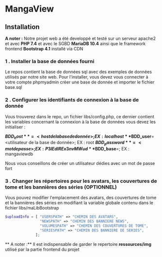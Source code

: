 # MangaView


## Installation

**A noter :** Notre projet web a été developpé et testé sur un serveur apache2 et avec **PHP 7.4** et avec le SGBD **MariaDB 10.4** ainsi que le framework frontend **Bootstrap 4.1** installé via CDN

### 1 . Installer la base de données fourni

Le repos contient la base de données sql avec des exemples de données utilisés par notre site web. Pour l'installer, vous devez vous connecter à votre compte phpmyadmin créer une base de donnée et importer le fichier base.sql

### 2 . Configurer les identifiants de connexion à la base de donnée

Vous trouverez dans le repo, un fichier libs/config.php, ce dernier contient les variables concernant la connexion à la base de données vous devez les initialiser :

**$BDD_host**=<host de la base de donnée>; EX : localhost
**$BDD_user**=<utilisateur de la base de donnée>; EX : root
**$BDD_password**=<mot de passe>; EX : P3lEdIREx3nvMWud
**$BDD_base**=<nom de base>; EX : mangaviewdb

Nous vous conseillons de créer un utilisateur dédies avec un mot de passe fort

### 3 . Changer les répertoires pour les avatars, les couvertures de tome et les bannières des séries (OPTIONNEL)

Vous pouvez modifier l'emplacement des avatars, des couvertures de tome et la bannières des séries en modifiant la variable globale contenu dans le fichier libs/maLibBootstrap

```php 
$uploadInfo = [ "USERSPATH" => "CHEMIN DES AVATARS",
                "NEWSPATH" => "CHEMIN DES BANNIERE NEWS",
                "VOLUMESPATH" => "CHEMIN DES COUVERTURES DE TOME",
                "SERIESPATH" => "CHEMIN DES BANNIERE DE SERIES",
              ];
````

** A noter :** Il est indispensable de garder le repertoire **ressources/img** utilisé par la partie frontend du projet

